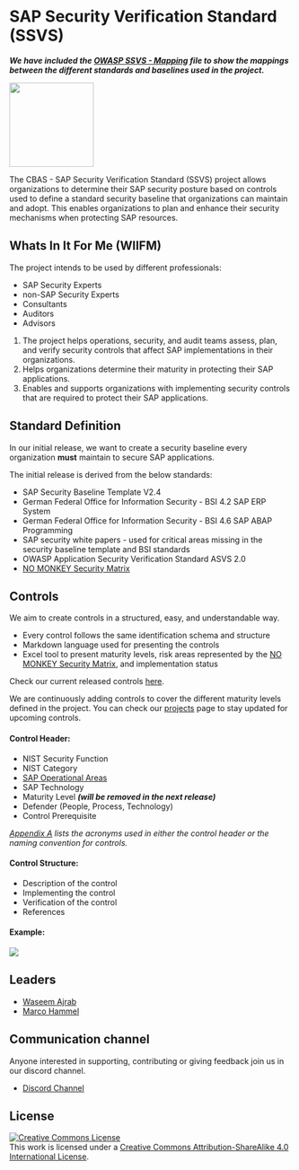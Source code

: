 # SAP Security Verification Standard (SSVS)

__*We have included the [OWASP SSVS -
Mapping](https://github.com/NO-MONKEY/CBAS-SAP-SecurityVerificationStandard/blob/master/OWASP%20SSVS%20-%20Mapping.xlsx) file to show the mappings between the different standards and baselines used in the project.*__

<img src="img/Silverback.png" width="150"/><br>


The CBAS - SAP Security Verification Standard (SSVS) project allows organizations to determine their SAP security posture based on controls used to define a standard security baseline that organizations can maintain and adopt. This enables organizations to plan and enhance their security mechanisms when protecting SAP resources.


## Whats In It For Me (WIIFM)

The project intends to be used by different professionals:

- SAP Security Experts
- non-SAP Security Experts
- Consultants
- Auditors
- Advisors

1. The project helps operations, security, and audit teams assess, plan, and verify security controls that affect SAP implementations in their organizations.
2. Helps organizations determine their maturity in protecting their SAP applications.
3. Enables and supports organizations with implementing security controls that are required to protect their SAP applications.  

## Standard Definition

In our initial release, we want to create a security baseline every organization __must__ maintain to secure SAP applications.

The initial release is derived from the below standards:

- SAP Security Baseline Template V2.4
- German Federal Office for Information Security - BSI 4.2 SAP ERP System
- German Federal Office for Information Security - BSI 4.6 SAP ABAP Programming
- SAP security white papers - used for critical areas missing in the security baseline template and BSI standards
- OWASP Application Security Verification Standard ASVS 2.0
- [NO MONKEY Security Matrix](https://www.no-monkey.com/sap-security-matrix/)

## Controls

We aim to create controls in a structured, easy, and understandable way.

- Every control follows the same identification schema and structure
- Markdown language used for presenting the controls
- Excel tool to present maturity levels, risk areas represented by the [NO MONKEY Security Matrix](https://www.no-monkey.com/sap-security-matrix/), and implementation status

Check our current released controls [here](https://github.com/NO-MONKEY/CBAS-SAP-SecurityMaturityModel/tree/master/Controls_en).

We are continuously adding controls to cover the different maturity levels defined in the project. You can check our [projects](https://github.com/NO-MONKEY/CBAS-SAP-SecurityMaturityModel/projects/1) page to stay updated for upcoming controls.

#### Control Header:

- NIST Security Function
- NIST Category
- [SAP Operational Areas](https://www.no-monkey.com/sap-security-matrix/)
- SAP Technology
- Maturity Level __*(will be removed in the next release)*__
- Defender (People, Process, Technology)
- Control Prerequisite

*[Appendix A](Appendix/Appendix_A_Acronyms.md) lists the acronyms used in either the control header or the naming convention for controls.*

#### Control Structure:

- Description of the control
- Implementing the control
- Verification of the control
- References

#### Example:

<img src="img/control.png"><br>


## Leaders
- [Waseem Ajrab](https://twitter.com/waseem_ajrab)
- [Marco Hammel](https://www.linkedin.com/in/marcohammel/)


## Communication channel

Anyone interested in supporting, contributing or giving feedback join us in our discord channel.

* [Discord Channel](https://discord.gg/8c9jwUQ)

## License
<a rel="license" href="http://creativecommons.org/licenses/by-sa/4.0/"><img alt="Creative Commons License" style="border-width:0" src="https://i.creativecommons.org/l/by-sa/4.0/88x31.png" /></a>
<br />This work is licensed under a <a rel="license" href="http://creativecommons.org/licenses/by-sa/4.0/">Creative Commons Attribution-ShareAlike 4.0 International License</a>.
